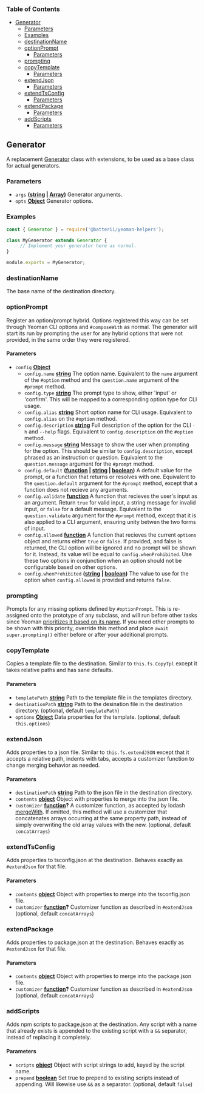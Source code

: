 <!-- Generated by documentation.js. Update this documentation by updating the source code. -->

### Table of Contents

-   [Generator][2]
    -   [Parameters][3]
    -   [Examples][4]
    -   [destinationName][5]
    -   [optionPrompt][6]
        -   [Parameters][7]
    -   [prompting][8]
    -   [copyTemplate][9]
        -   [Parameters][10]
    -   [extendJson][11]
        -   [Parameters][12]
    -   [extendTsConfig][13]
        -   [Parameters][14]
    -   [extendPackage][15]
        -   [Parameters][16]
    -   [addScripts][17]
        -   [Parameters][18]

## Generator

A replacement [Generator][19]
class with extensions, to be used as a base class for actual generators.

### Parameters

-   `args` **([string][20] \| [Array][21])** Generator arguments.
-   `opts` **[Object][22]** Generator options.

### Examples

```javascript
const { Generator } = require('@batterii/yeoman-helpers');

class MyGenerator extends Generator {
	 // Implement your generator here as normal.
}

module.exports = MyGenerator;
```

### destinationName

The base name of the destination directory.

### optionPrompt

Register an option/prompt hybrid. Options registered this way can be set
through Yeoman CLI options and `#composeWith` as normal. The generator
will start its run by prompting the user for any hybrid options that were
not provided, in the same order they were registered.

#### Parameters

-   `config` **[Object][22]** 
    -   `config.name` **[string][20]** The option name. Equivalent to the `name`
           argument of the `#option` method and the `question.name` argument of
           the `#prompt` method.
    -   `config.type` **[string][20]** The prompt type to show, either 'input'
           or 'confirm'. This will be mapped to a corresponding option type for
           CLI usage.
    -   `config.alias` **[string][20]** Short option name for CLI usage.
           Equivalent to `config.alias` on the `#option` method.
    -   `config.description` **[string][20]** Full description of the option for
           the CLI `-h` and `--help` flags. Equivalent to `config.description` on
           the `#option` method.
    -   `config.message` **[string][20]** Message to show the user when
           prompting for the option. This should be similar to
           `config.description`, except phrased as an instruction or question.
           Equivalent to the `question.message` argument for the `#prompt`
           method.
    -   `config.default` **([function][23] \| [string][20] \| [boolean][24])** A default value for
            the prompt, or a function that returns or resolves with one.
            Equivalent to the `question.default` argument for the `#prompt`
            method, except that a function does not recieve any arguments.
    -   `config.validate` **[function][23]** A function that recieves the user's
            input as an argument. Return `true` for valid input, a string message
            for invalid input, or `false` for a default message. Equivalent to
            the 	`question.validate` argument for the `#prompt` method, except
            that it is also applied to a CLI argument, ensuring unity betwen the
            two forms of input.
    -   `config.allowed` **[function][23]** A function that recieves the current
            `options` object and returns either `true` or `false`. If provided,
            and false is returned, the CLI option will be ignored and no prompt
            will be shown for it. Instead, its value will be equal to
           `config.whenProhibited`. Use these two options in conjunction when an
            option should not be configurable based on other options.
    -   `config.whenProhibited` **([string][20] \| [boolean][24])** The value to use for
            the option when `config.allowed` is provided and returns `false`.

### prompting

Prompts for any missing options defined by `#optionPrompt`. This is
re-assigned onto the prototype of any subclass, and will run before other
tasks since Yeoman [prioritizes it based on its name][1]. If you need
other prompts to be shown with this priority, override this method and
place `await super.prompting()` either before or after your additional
prompts.

[1]: https://yeoman.io/authoring/running-context.html#the-run-loop

### copyTemplate

Copies a template file to the destination. Similar to `this.fs.CopyTpl`
except it takes relative paths and has sane defaults.

#### Parameters

-   `templatePath` **[string][20]** Path to the template file in the templates
      directory.
-   `destinationPath` **[string][20]** Path to the desination
      file in the destination directory. (optional, default `templatePath`)
-   `options` **[Object][22]** Data properties for the
      template. (optional, default `this.options`)

### extendJson

Adds properties to a json file. Similar to `this.fs.extendJSON` except
that it accepts a relative path, indents with tabs, accepts a customizer
function to change merging behavior as needed.

#### Parameters

-   `destinationPath` **[string][20]** Path to the json file in the
      destination directory.
-   `contents` **[object][22]** Object with properties to merge into the json
      file.
-   `customizer` **[function][23]?** A customizer function, as accepted by
      lodash [mergeWith][25]. If
      omitted, this method will use a customizer that concatenates arrays
      occurring at the same property path, instead of simply overwriting the
      old array values with the new. (optional, default `concatArrays`)

### extendTsConfig

Adds properties to tsconfig.json at the destination. Behaves exactly as
`#extendJson` for that file.

#### Parameters

-   `contents` **[object][22]** Object with properties to merge into the
     tsconfig.json file.
-   `customizer` **[function][23]?** Customizer function as described in
      `#extendJson` (optional, default `concatArrays`)

### extendPackage

Adds properties to package.json at the destination. Behaves exactly as
`#extendJson` for that file.

#### Parameters

-   `contents` **[object][22]** Object with properties to merge into the
     package.json file.
-   `customizer` **[function][23]?** Customizer function as described in
      `#extendJson` (optional, default `concatArrays`)

### addScripts

Adds npm scripts to package.json at the destination. Any script with a
name that already exists is appended to the existing script with a
`&&` separator, instead of replacing it completely.

#### Parameters

-   `scripts` **[object][22]** Object with script strings to add, keyed by the
      script name.
-   `prepend` **[boolean][24]** Set true to prepend to existing
      scripts instead of appending. Will likewise use `&&` as a separator. (optional, default `false`)

[2]: #generator

[3]: #parameters

[4]: #examples

[5]: #destinationname

[6]: #optionprompt

[7]: #parameters-1

[8]: #prompting

[9]: #copytemplate

[10]: #parameters-2

[11]: #extendjson

[12]: #parameters-3

[13]: #extendtsconfig

[14]: #parameters-4

[15]: #extendpackage

[16]: #parameters-5

[17]: #addscripts

[18]: #parameters-6

[19]: https://yeoman.github.io/generator/Generator.html

[20]: https://developer.mozilla.org/docs/Web/JavaScript/Reference/Global_Objects/String

[21]: https://developer.mozilla.org/docs/Web/JavaScript/Reference/Global_Objects/Array

[22]: https://developer.mozilla.org/docs/Web/JavaScript/Reference/Global_Objects/Object

[23]: https://developer.mozilla.org/docs/Web/JavaScript/Reference/Statements/function

[24]: https://developer.mozilla.org/docs/Web/JavaScript/Reference/Global_Objects/Boolean

[25]: https://lodash.com/docs/4.17.11#mergeWith
